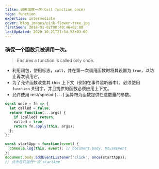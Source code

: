 ```yaml
---
title: 调用函数一次(Call function once)
tags: function
expertise: intermediate
cover: blog_images/pink-flower-tree.jpg
firstSeen: 2018-01-02T00:40:46+02:00
lastUpdated: 2020-10-21T21:54:53+03:00
---
```


### 确保一个函数只被调用一次。
> Ensures a function is called only once.

- 利用闭包，使用标志，`call`，并在第一次调用函数时将其设置为 `true`，以防止再次调用它。
- 为了允许函数改变其 `this` 上下文（例如在事件监听器中），必须使用 `function` 关键字，并且提供的函数必须应用上下文。
- 允许使用 rest/spread (`...`) 运算符为函数提供任意数量的参数。

```js
const once = fn => {
  let called = false;
  return function(...args) {
    if (called) return;
    called = true;
    return fn.apply(this, args);
  };
};
```

```js
const startApp = function(event) {
  console.log(this, event); // document.body, MouseEvent
};
document.body.addEventListener('click', once(startApp));
// 点击后只运行一次`startApp`
```
